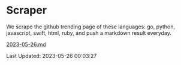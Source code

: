 # Scraper

We scrape the github trending page of these languages: go, python, javascript, swift, html, ruby, and push a markdown result everyday.

[2023-05-26.md](https://github.com/henson/Scraper/blob/master/2023-05-26.md)

Last Updated: 2023-05-26 00:03:27